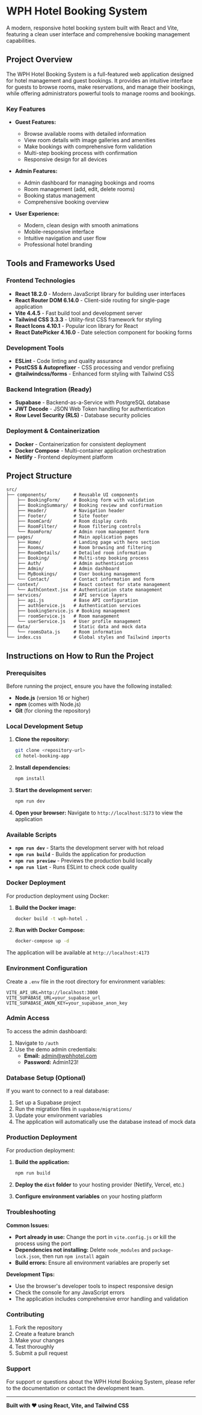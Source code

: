 # WPH Hotel Booking System

A modern, responsive hotel booking system built with React and Vite, featuring a clean user interface and comprehensive booking management capabilities.

## Project Overview

The WPH Hotel Booking System is a full-featured web application designed for hotel management and guest bookings. It provides an intuitive interface for guests to browse rooms, make reservations, and manage their bookings, while offering administrators powerful tools to manage rooms and bookings.

### Key Features

- **Guest Features:**
  - Browse available rooms with detailed information
  - View room details with image galleries and amenities
  - Make bookings with comprehensive form validation
  - Multi-step booking process with confirmation
  - Responsive design for all devices

- **Admin Features:**
  - Admin dashboard for managing bookings and rooms
  - Room management (add, edit, delete rooms)
  - Booking status management
  - Comprehensive booking overview

- **User Experience:**
  - Modern, clean design with smooth animations
  - Mobile-responsive interface
  - Intuitive navigation and user flow
  - Professional hotel branding

## Tools and Frameworks Used

### Frontend Technologies
- **React 18.2.0** - Modern JavaScript library for building user interfaces
- **React Router DOM 6.14.0** - Client-side routing for single-page application
- **Vite 4.4.5** - Fast build tool and development server
- **Tailwind CSS 3.3.3** - Utility-first CSS framework for styling
- **React Icons 4.10.1** - Popular icon library for React
- **React DatePicker 4.16.0** - Date selection component for booking forms

### Development Tools
- **ESLint** - Code linting and quality assurance
- **PostCSS & Autoprefixer** - CSS processing and vendor prefixing
- **@tailwindcss/forms** - Enhanced form styling with Tailwind CSS

### Backend Integration (Ready)
- **Supabase** - Backend-as-a-Service with PostgreSQL database
- **JWT Decode** - JSON Web Token handling for authentication
- **Row Level Security (RLS)** - Database security policies

### Deployment & Containerization
- **Docker** - Containerization for consistent deployment
- **Docker Compose** - Multi-container application orchestration
- **Netlify** - Frontend deployment platform

## Project Structure

```
src/
├── components/          # Reusable UI components
│   ├── BookingForm/     # Booking form with validation
│   ├── BookingSummary/  # Booking review and confirmation
│   ├── Header/          # Navigation header
│   ├── Footer/          # Site footer
│   ├── RoomCard/        # Room display cards
│   ├── RoomFilter/      # Room filtering controls
│   └── RoomForm/        # Admin room management form
├── pages/               # Main application pages
│   ├── Home/            # Landing page with hero section
│   ├── Rooms/           # Room browsing and filtering
│   ├── RoomDetails/     # Detailed room information
│   ├── Booking/         # Multi-step booking process
│   ├── Auth/            # Admin authentication
│   ├── Admin/           # Admin dashboard
│   ├── MyBookings/      # User booking management
│   └── Contact/         # Contact information and form
├── context/             # React context for state management
│   └── AuthContext.jsx  # Authentication state management
├── services/            # API service layers
│   ├── api.js           # Base API configuration
│   ├── authService.js   # Authentication services
│   ├── bookingService.js # Booking management
│   ├── roomService.js   # Room management
│   └── userService.js   # User profile management
├── data/                # Static data and mock data
│   └── roomsData.js     # Room information
└── index.css            # Global styles and Tailwind imports
```

## Instructions on How to Run the Project

### Prerequisites

Before running the project, ensure you have the following installed:
- **Node.js** (version 16 or higher)
- **npm** (comes with Node.js)
- **Git** (for cloning the repository)

### Local Development Setup

1. **Clone the repository:**
   ```bash
   git clone <repository-url>
   cd hotel-booking-app
   ```

2. **Install dependencies:**
   ```bash
   npm install
   ```

3. **Start the development server:**
   ```bash
   npm run dev
   ```

4. **Open your browser:**
   Navigate to `http://localhost:5173` to view the application

### Available Scripts

- **`npm run dev`** - Starts the development server with hot reload
- **`npm run build`** - Builds the application for production
- **`npm run preview`** - Previews the production build locally
- **`npm run lint`** - Runs ESLint to check code quality

### Docker Deployment

For production deployment using Docker:

1. **Build the Docker image:**
   ```bash
   docker build -t wph-hotel .
   ```

2. **Run with Docker Compose:**
   ```bash
   docker-compose up -d
   ```

The application will be available at `http://localhost:4173`

### Environment Configuration

Create a `.env` file in the root directory for environment variables:

```env
VITE_API_URL=http://localhost:3000
VITE_SUPABASE_URL=your_supabase_url
VITE_SUPABASE_ANON_KEY=your_supabase_anon_key
```

### Admin Access

To access the admin dashboard:
1. Navigate to `/auth`
2. Use the demo admin credentials:
   - **Email:** admin@wphhotel.com
   - **Password:** Admin123!

### Database Setup (Optional)

If you want to connect to a real database:
1. Set up a Supabase project
2. Run the migration files in `supabase/migrations/`
3. Update your environment variables
4. The application will automatically use the database instead of mock data

### Production Deployment

For production deployment:

1. **Build the application:**
   ```bash
   npm run build
   ```

2. **Deploy the `dist` folder** to your hosting provider (Netlify, Vercel, etc.)

3. **Configure environment variables** on your hosting platform

### Troubleshooting

**Common Issues:**

- **Port already in use:** Change the port in `vite.config.js` or kill the process using the port
- **Dependencies not installing:** Delete `node_modules` and `package-lock.json`, then run `npm install` again
- **Build errors:** Ensure all environment variables are properly set

**Development Tips:**

- Use the browser's developer tools to inspect responsive design
- Check the console for any JavaScript errors
- The application includes comprehensive error handling and validation

### Contributing

1. Fork the repository
2. Create a feature branch
3. Make your changes
4. Test thoroughly
5. Submit a pull request

### Support

For support or questions about the WPH Hotel Booking System, please refer to the documentation or contact the development team.

---

**Built with ❤️ using React, Vite, and Tailwind CSS**